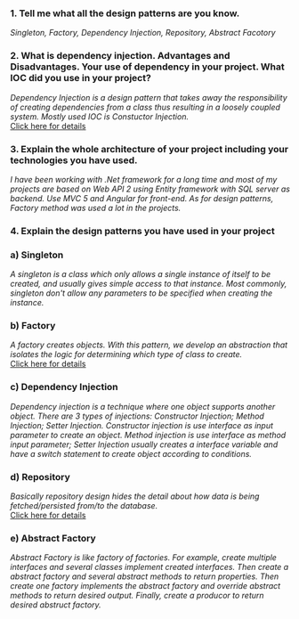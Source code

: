 ### 1. Tell me what all the design patterns are you know.
_Singleton, Factory, Dependency Injection, Repository, Abstract Facotory_
### 2. What is dependency injection. Advantages and Disadvantages. Your use of dependency in your project. What IOC did you use in your project?
_Dependency Injection is a design pattern that takes away the responsibility of creating dependencies from a class thus resulting in a loosely coupled system. Mostly used IOC is Constuctor Injection._  
[Click here for details](https://www.c-sharpcorner.com/UploadFile/cda5ba/dependency-injection-di-and-inversion-of-control-ioc/)
### 3. Explain the whole architecture of your project including your technologies you have used.
_I have been working with .Net framework for a long time and most of my projects are based on Web API 2 using Entity framework with SQL server as backend. Use MVC 5 and Angular for front-end. As for design patterns, Factory method was used a lot in the projects._
### 4. Explain the design patterns you have used in your project
  ### a) Singleton
  _A singleton is a class which only allows a single instance of itself to be created, and usually gives simple access to that instance. Most commonly, singleton don't allow any parameters to be specified when creating the instance._
  ### b) Factory
  _A factory creates objects. With this pattern, we develop an abstraction that isolates the logic for determining which type of class to create._  
  [Click here for details](https://www.dotnetperls.com/factory)
  ### c) Dependency Injection
  _Dependency injection is a technique where one object supports another object. There are 3 types of injections: Constructor Injection; Method Injection; Setter Injection. Constructor injection is use interface as input parameter to create an object. Method injection is use interface as method input parameter; Setter Injection usually creates a interface variable and have a switch statement to create object according to conditions._
  ### d) Repository
  _Basically repository design hides the detail about how data is being fetched/persisted from/to the database._  
  [Click here for details](http://web.archive.org/web/20150404154203/https://www.remondo.net/repository-pattern-example-csharp/)
  ### e) Abstract Factory
  _Abstract Factory is like factory of factories. For example, create multiple interfaces and several classes implement created interfaces. Then create a abstract factory and several abstract methods to return properties. Then create one factory implements the abstract factory and override abstract methods to return desired output. Finally, create a producor to return desired abstruct factory._
